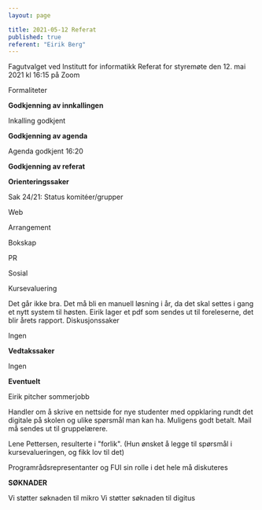 ```yaml
---
layout: page

title: 2021-05-12 Referat
published: true
referent: "Eirik Berg"
---
```


Fagutvalget ved Institutt for informatikk
Referat for styremøte den 12. mai 2021 kl 16:15 på Zoom

Formaliteter

**Godkjenning av innkallingen**

Inkalling godkjent

**Godkjenning av agenda**

Agenda godkjent 16:20

**Godkjenning av referat**

**Orienteringssaker**

Sak 24/21: Status komitéer/grupper

Web

Arrangement

Bokskap

PR

Sosial

Kursevaluering

Det går ikke bra. Det må bli en manuell løsning i år, da det skal settes i gang et nytt system til høsten.
Eirik lager et pdf som sendes ut til foreleserne, det blir årets rapport.
Diskusjonssaker

Ingen

**Vedtakssaker**

Ingen

**Eventuelt**

Eirik pitcher sommerjobb

Handler om å skrive en nettside for nye studenter med oppklaring rundt det digitale på skolen og ulike spørsmål man kan ha.
Muligens godt betalt.
Mail må sendes ut til gruppelærere.

Lene Pettersen, resulterte i "forlik". (Hun ønsket å legge til spørsmål i kursevalueringen, og fikk lov til det)

Programrådsrepresentanter og FUI sin rolle i det hele må diskuteres

**SØKNADER**

Vi støtter søknaden til mikro
Vi støtter søknaden til digitus
